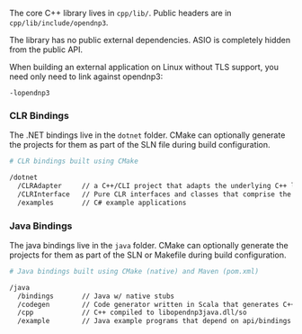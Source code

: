 The core C++ library lives in `cpp/lib/`. Public headers are in
`cpp/lib/include/opendnp3`.

The library has no public external dependencies. ASIO is completely hidden from
the public API.

When building an external application on Linux without TLS support, you need
only need to link against opendnp3:

```
-lopendnp3
```

### CLR Bindings

The .NET bindings live in the `dotnet` folder. CMake can optionally generate the
projects for them as part of the SLN file during build configuration.

```sh
# CLR bindings built using CMake

/dotnet
  /CLRAdapter     // a C++/CLI project that adapts the underlying C++ libraries to C# 
  /CLRInterface   // Pure CLR interfaces and classes that comprise the API  
  /examples       // C# example applications
```

### Java Bindings

The java bindings live in the `java` folder. CMake can optionally generate the
projects for them as part of the SLN or Makefile during build configuration.

```sh
# Java bindings built using CMake (native) and Maven (pom.xml)

/java  
  /bindings       // Java w/ native stubs
  /codegen        // Code generator written in Scala that generates C++ JNI boilerplate
  /cpp            // C++ compiled to libopendnp3java.dll/so
  /example        // Java example programs that depend on api/bindings Jars
```
